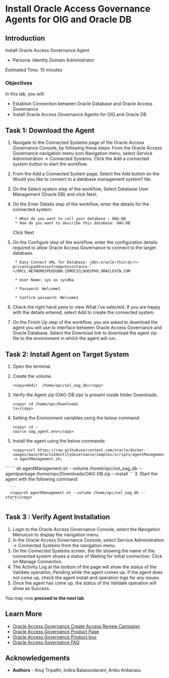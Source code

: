 # Install Oracle Access Governance Agents for OIG and Oracle DB

## Introduction

Install Oracle Access Governance Agent 


* Persona: Identity Domain Administrator


*Estimated Time*: 15 minutes


### Objectives

In this lab, you will:
* Establish Connection between Oracle Database and Oracle Access Governance 
* Install Oracle Access Governance Agents for OIG and Oracle DB



## Task 1: Download the Agent

1. Navigate to the Connected Systems page of the Oracle Access Governance Console, by following these steps:
  From the Oracle Access Governance navigation menu icon Navigation menu, select Service Administration → Connected Systems.
  Click the Add a connected system button to start the workflow.

2. From the Add a Connected System page, Select the Add button on the Would you like to connect to a database management system? tile.

3. On the Select system step of the workflow, Select Database User Management (Oracle DB) and click Next.

  4. On the Enter Details step of the workflow, enter the details for the connected system:

          * What do you want to call your database : OAG-DB
          * How do you want to describe this database: OAG-DB

      Click Next

  5. On the Configure step of the workflow, enter the configuration details required to allow Oracle Access Governance to connect to the target database.

          * Easy Connect URL for Database: jdbc:oracle:thin:@//<—privateipaddressofcomputeinstance-->/ORCL.NETWORKSPEOSUBN.IDMOCICLOU02PHX.ORACLEVCN.COM

          * User Name: sys as sysdba

          * Password: Welcome1

          * Confirm password: Welcome1


  6. Check the right hand pane to view What I've selected. If you are happy with the details entered, select Add to create the connected system.

  7. On the Finish Up step of the workflow, you are asked to download the agent you will use to interface between Oracle Access Governance and Oracle Database. Select the Download link to download the agent zip file to the environment in which the agent will run.

## Task 2: Install Agent on Target System


1. Open the terminal.

2. Create the volume.

    ```
    <copy>mkdir  /home/opc/vol_oag_db</copy>
     ``` 

  


3. Verify the Agent zip (OAG-DB.zip) is present inside folder Downloads.

    ```
    <copy> cd /home/opc/Downloads
    ls</copy>
     ``` 

  

4. Setting the Environment variables using the below command:

    ```
    <copy> cd ~
    source oag_agent.env</copy>
     ``` 
 

2. Install the agent using the below commands:


     ```
    <copy>curl https://raw.githubusercontent.com/oracle/docker-images/main/OracleIdentityGovernance/samples/scripts/agentManagement.sh -o agentManagement.sh; 
  </copy>
     ```  
     ```
    <copy>sh agentManagement.sh --volume /home/opc/vol_oag_db --agentpackage /home/opc/Downloads/OAG-DB.zip --install 
  </copy>
     ``` 
3. Start the agent with the following command: 

      ```
      <copy>sh agentManagement.sh --volume /home/opc/vol_oag_db --start</copy>
      ``` 

## Task 3 : Verify Agent Installation 

1. Login to the Oracle Access Governance Console, select the Navigation Menuicon to display the navigation menu. 
2. In the Oracle Access Governance Console, select Service Administration → Connected Systems from the navigation menu.
3. On the Connected Systems screen, the tile showing the name of the connected system shows a status of Waiting for initial connection. Click on Manage Connection. 
4. The Activity Log at the bottom of the page will show the status of the Validate operation, Pending while the agent comes up. If the agent does not come up, check the agent install and operation logs for any issues.
5. Once the agent has come up, the status of the Validate operation will show as Success.


  You may now **proceed to the next lab**. 

## Learn More

* [Oracle Access Governance Create Access Review Campaign](https://docs.oracle.com/en/cloud/paas/access-governance/pdapg/index.html)
* [Oracle Access Governance Product Page](https://www.oracle.com/security/cloud-security/access-governance/)
* [Oracle Access Governance Product tour](https://www.oracle.com/webfolder/s/quicktours/paas/pt-sec-access-governance/index.html)
* [Oracle Access Governance FAQ](https://www.oracle.com/security/cloud-security/access-governance/faq/)

## Acknowledgements
* **Authors** - Anuj Tripathi, Indira Balasundaram, Anbu Anbarasu 
